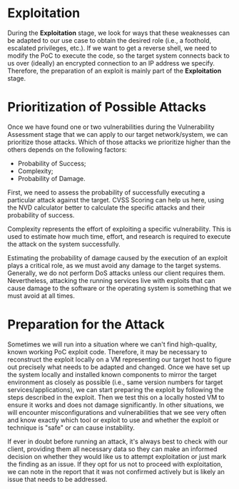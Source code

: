# Exploitation

During the **Exploitation** stage, we look for ways that these weaknesses can be adapted to our use case to obtain the desired role (i.e., a foothold, escalated privileges, etc.). If we want to get a reverse shell, we need to modify the PoC to execute the code, so the target system connects back to us over (ideally) an encrypted connection to an IP address we specify. Therefore, the preparation of an exploit is mainly part of the **Exploitation** stage.

# Prioritization of Possible Attacks

Once we have found one or two vulnerabilities during the Vulnerability Assessment stage that we can apply to our target network/system, we can prioritize those attacks. Which of those attacks we prioritize higher than the others depends on the following factors:

- Probability of Success;
- Complexity;
- Probability of Damage.

First, we need to assess the probability of successfully executing a particular attack against the target. CVSS Scoring can help us here, using the NVD calculator better to calculate the specific attacks and their probability of success.

Complexity represents the effort of exploiting a specific vulnerability. This is used to estimate how much time, effort, and research is required to execute the attack on the system successfully.

Estimating the probability of damage caused by the execution of an exploit plays a critical role, as we must avoid any damage to the target systems. Generally, we do not perform DoS attacks unless our client requires them. Nevertheless, attacking the running services live with exploits that can cause damage to the software or the operating system is something that we must avoid at all times.

# Preparation for the Attack

Sometimes we will run into a situation where we can't find high-quality, known working PoC exploit code. Therefore, it may be necessary to reconstruct the exploit locally on a VM representing our target host to figure out precisely what needs to be adapted and changed. Once we have set up the system locally and installed known components to mirror the target environment as closely as possible (i.e., same version numbers for target services/applications), we can start preparing the exploit by following the steps described in the exploit. Then we test this on a locally hosted VM to ensure it works and does not damage significantly. In other situations, we will encounter misconfigurations and vulnerabilities that we see very often and know exactly which tool or exploit to use and whether the exploit or technique is "safe" or can cause instability.

If ever in doubt before running an attack, it's always best to check with our client, providing them all necessary data so they can make an informed decision on whether they would like us to attempt exploitation or just mark the finding as an issue. If they opt for us not to proceed with exploitation, we can note in the report that it was not confirmed actively but is likely an issue that needs to be addressed.